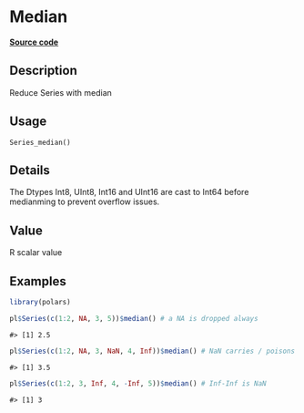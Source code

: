 

# Median

[**Source code**](https://github.com/pola-rs/r-polars/tree/main/R/series__series.R#L675)

## Description

Reduce Series with median

## Usage

<pre><code class='language-R'>Series_median()
</code></pre>

## Details

The Dtypes Int8, UInt8, Int16 and UInt16 are cast to Int64 before
medianming to prevent overflow issues.

## Value

R scalar value

## Examples

``` r
library(polars)

pl$Series(c(1:2, NA, 3, 5))$median() # a NA is dropped always
```

    #> [1] 2.5

``` r
pl$Series(c(1:2, NA, 3, NaN, 4, Inf))$median() # NaN carries / poisons
```

    #> [1] 3.5

``` r
pl$Series(c(1:2, 3, Inf, 4, -Inf, 5))$median() # Inf-Inf is NaN
```

    #> [1] 3

